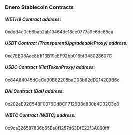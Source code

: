 ### Dnero Stablecoin Contracts 
##### WETH9 Contract address:
0xddd4e0eb6bab2ab19464dc18ee0777a9c6de65ca

##### USDT Contract (TransparentUpgradeableProxy) address: 
0xe7EB08Aac8b1f13B19eEF92bb016bf348028607C

##### USDC Contract (FiatTokenProxy) address: 
0x84A84045dCeCa30B82205baD03b62dD214209B6c

##### DAI Contract (Dai) address: 
0x202eE92C548F0076DdBCF7129B8d830b4D32C3c8

##### WBTC Contract (WBTC) address: 
0x9ca326587836b65Ee0f1257d63DfE22f3A060fff
